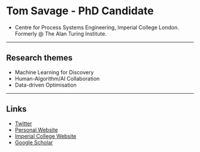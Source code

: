 # Tom Savage - PhD Candidate
- Centre for Process Systems Engineering, Imperial College London. Formerly @ The Alan Turing Institute.
---
## Research themes
- Machine Learning for Discovery
- Human-Algorithm/AI Collaboration
- Data-driven Optimisation
---
## Links
- [Twitter](https://twitter.com/Savage_Tom)
- [Personal Website](https://sav.phd)
- [Imperial College Website](https://www.imperial.ac.uk/people/t.savage)
- [Google Scholar](https://scholar.google.com/citations?user=1niiK1AAAAAJ&hl=en)

